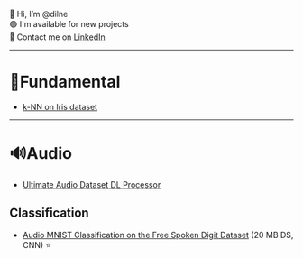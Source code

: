 👋 Hi, I’m @dilne</br>
🟢 I'm available for new projects</br>
💬 Contact me on [LinkedIn](https://www.linkedin.com/in/dmilne98/)

-----
# 📕Fundamental
- [k-NN on Iris dataset ](https://github.com/dilne/k-NN)

-----
# 🔊Audio
- [Ultimate Audio Dataset DL Processor](https://github.com/dilne/Ultimate-Audio-Dataset-DL-Processor)

## Classification
- [Audio MNIST Classification on the Free Spoken Digit Dataset](https://github.com/dilne/Free-Spoken-Digit-Dataset) (20 MB DS, CNN) ⭐️

